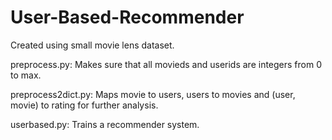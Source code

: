 # User-Based-Recommender
Created using small movie lens dataset. 

preprocess.py:
Makes sure that all movieds and userids are integers from 0 to max.

preprocess2dict.py:
Maps movie to users, users to movies and (user, movie) to rating for further analysis.

userbased.py:
Trains a recommender system.
